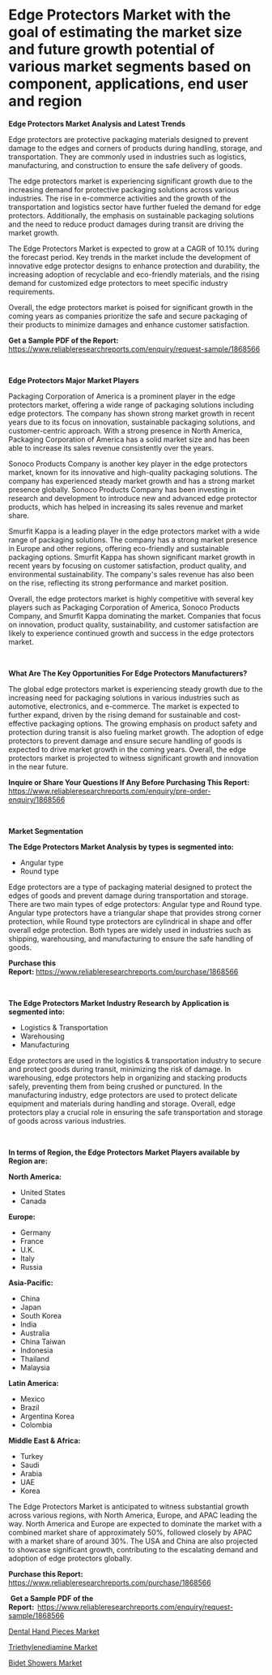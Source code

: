 <p><h1>Edge Protectors Market with the goal of estimating the market size and future growth potential of various market segments based on component, applications, end user and region</h1></p><p><strong>Edge Protectors Market Analysis and Latest Trends</strong></p>
<p><p>Edge protectors are protective packaging materials designed to prevent damage to the edges and corners of products during handling, storage, and transportation. They are commonly used in industries such as logistics, manufacturing, and construction to ensure the safe delivery of goods.</p><p>The edge protectors market is experiencing significant growth due to the increasing demand for protective packaging solutions across various industries. The rise in e-commerce activities and the growth of the transportation and logistics sector have further fueled the demand for edge protectors. Additionally, the emphasis on sustainable packaging solutions and the need to reduce product damages during transit are driving the market growth.</p><p>The Edge Protectors Market is expected to grow at a CAGR of 10.1% during the forecast period. Key trends in the market include the development of innovative edge protector designs to enhance protection and durability, the increasing adoption of recyclable and eco-friendly materials, and the rising demand for customized edge protectors to meet specific industry requirements.</p><p>Overall, the edge protectors market is poised for significant growth in the coming years as companies prioritize the safe and secure packaging of their products to minimize damages and enhance customer satisfaction.</p></p>
<p><strong>Get a Sample PDF of the Report:&nbsp;</strong> <a href="https://www.reliableresearchreports.com/enquiry/request-sample/1868566">https://www.reliableresearchreports.com/enquiry/request-sample/1868566</a></p>
<p>&nbsp;</p>
<p><strong>Edge Protectors Major Market Players</strong></p>
<p><p>Packaging Corporation of America is a prominent player in the edge protectors market, offering a wide range of packaging solutions including edge protectors. The company has shown strong market growth in recent years due to its focus on innovation, sustainable packaging solutions, and customer-centric approach. With a strong presence in North America, Packaging Corporation of America has a solid market size and has been able to increase its sales revenue consistently over the years.</p><p>Sonoco Products Company is another key player in the edge protectors market, known for its innovative and high-quality packaging solutions. The company has experienced steady market growth and has a strong market presence globally. Sonoco Products Company has been investing in research and development to introduce new and advanced edge protector products, which has helped in increasing its sales revenue and market share.</p><p>Smurfit Kappa is a leading player in the edge protectors market with a wide range of packaging solutions. The company has a strong market presence in Europe and other regions, offering eco-friendly and sustainable packaging options. Smurfit Kappa has shown significant market growth in recent years by focusing on customer satisfaction, product quality, and environmental sustainability. The company's sales revenue has also been on the rise, reflecting its strong performance and market position.</p><p>Overall, the edge protectors market is highly competitive with several key players such as Packaging Corporation of America, Sonoco Products Company, and Smurfit Kappa dominating the market. Companies that focus on innovation, product quality, sustainability, and customer satisfaction are likely to experience continued growth and success in the edge protectors market.</p></p>
<p>&nbsp;</p>
<p><strong>What Are The Key Opportunities For Edge Protectors Manufacturers?</strong></p>
<p><p>The global edge protectors market is experiencing steady growth due to the increasing need for packaging solutions in various industries such as automotive, electronics, and e-commerce. The market is expected to further expand, driven by the rising demand for sustainable and cost-effective packaging options. The growing emphasis on product safety and protection during transit is also fueling market growth. The adoption of edge protectors to prevent damage and ensure secure handling of goods is expected to drive market growth in the coming years. Overall, the edge protectors market is projected to witness significant growth and innovation in the near future.</p></p>
<p><strong>Inquire or Share Your Questions If Any Before Purchasing This Report:</strong> <a href="https://www.reliableresearchreports.com/enquiry/pre-order-enquiry/1868566">https://www.reliableresearchreports.com/enquiry/pre-order-enquiry/1868566</a></p>
<p>&nbsp;</p>
<p><strong>Market Segmentation</strong></p>
<p><strong>The Edge Protectors Market Analysis by types is segmented into:</strong></p>
<p><ul><li>Angular type</li><li>Round type</li></ul></p>
<p><p>Edge protectors are a type of packaging material designed to protect the edges of goods and prevent damage during transportation and storage. There are two main types of edge protectors: Angular type and Round type. Angular type protectors have a triangular shape that provides strong corner protection, while Round type protectors are cylindrical in shape and offer overall edge protection. Both types are widely used in industries such as shipping, warehousing, and manufacturing to ensure the safe handling of goods.</p></p>
<p><strong>Purchase this Report:&nbsp;</strong><a href="https://www.reliableresearchreports.com/purchase/1868566">https://www.reliableresearchreports.com/purchase/1868566</a></p>
<p>&nbsp;</p>
<p><strong>The Edge Protectors Market Industry Research by Application is segmented into:</strong></p>
<p><ul><li>Logistics & Transportation</li><li>Warehousing</li><li>Manufacturing</li></ul></p>
<p><p>Edge protectors are used in the logistics & transportation industry to secure and protect goods during transit, minimizing the risk of damage. In warehousing, edge protectors help in organizing and stacking products safely, preventing them from being crushed or punctured. In the manufacturing industry, edge protectors are used to protect delicate equipment and materials during handling and storage. Overall, edge protectors play a crucial role in ensuring the safe transportation and storage of goods across various industries.</p></p>
<p>&nbsp;</p>
<p><strong>In terms of Region, the Edge Protectors Market Players available by Region are:</strong></p>
<p>
    <p> <strong> North America: </strong>
        <ul>
            <li>United States</li>
            <li>Canada</li>
        </ul>
        </p> 
    <p> <strong> Europe: </strong>
        <ul>
            <li>Germany</li>
            <li>France</li>
            <li>U.K.</li>
            <li>Italy</li>
            <li>Russia</li>
        </ul>
        </p> 
    <p> <strong> Asia-Pacific: </strong>
        <ul>
            <li>China</li>
            <li>Japan</li>
            <li>South Korea</li>
            <li>India</li>
            <li>Australia</li>
            <li>China Taiwan</li>
            <li>Indonesia</li>
            <li>Thailand</li>
            <li>Malaysia</li>
        </ul>
        </p> 
    <p> <strong> Latin America: </strong>
        <ul>
            <li>Mexico</li>
            <li>Brazil</li>
            <li>Argentina Korea</li>
            <li>Colombia</li>
        </ul>
        </p> 
    <p> <strong> Middle East & Africa: </strong>
        <ul>
            <li>Turkey</li>
            <li>Saudi</li>
            <li>Arabia</li>
            <li>UAE</li>
            <li>Korea</li>
        </ul>
    </p>
    </p>
<p><p>The Edge Protectors Market is anticipated to witness substantial growth across various regions, with North America, Europe, and APAC leading the way. North America and Europe are expected to dominate the market with a combined market share of approximately 50%, followed closely by APAC with a market share of around 30%. The USA and China are also projected to showcase significant growth, contributing to the escalating demand and adoption of edge protectors globally.</p></p>
<p><strong>Purchase this Report: </strong><a href="https://www.reliableresearchreports.com/purchase/1868566">https://www.reliableresearchreports.com/purchase/1868566</a></p>
<p>&nbsp;<strong>Get a Sample PDF of the Report:&nbsp;&nbsp;</strong><a href="https://www.reliableresearchreports.com/enquiry/request-sample/1868566">https://www.reliableresearchreports.com/enquiry/request-sample/1868566</a></p>
<p><strong></strong></p>
<p><p><a href="https://view.publitas.com/reportprime-1/insights-into-dental-hand-pieces-market-size-analysing-market-share-trends-and-growth-from-2023-to-2030/">Dental Hand Pieces Market</a></p><p><a href="https://view.publitas.com/reportprime-1/triethylenediamine-market-dynamics-2023-2030-also-about-its-market-trends-projections-and-opportunities/">Triethylenediamine Market</a></p><p><a href="https://view.publitas.com/reportprime-1/global-bidet-showers-market-by-types-applications-and-major-players-with-regional-growth-rate-analysis-and-development-situation-from-2023-to-2030/">Bidet Showers Market</a></p></p>